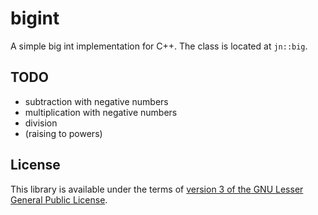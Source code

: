 # bigint
A simple big int implementation for C++.
The class is located at `jn::big`.

## TODO
- subtraction with negative numbers
- multiplication with negative numbers
- division
- (raising to powers)

## License
This library is available under the terms of [version 3 of the GNU Lesser General Public License](./LICENSE).